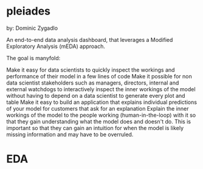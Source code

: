 # pleiades
by: Dominic Zygadlo

An end-to-end data analysis dashboard, that leverages a Modified Exploratory Analysis (mEDA) approach. 

The goal is manyfold:

Make it easy for data scientists to quickly inspect the workings and performance of their model in a few lines of code
Make it possible for non data scientist stakeholders such as managers, directors, internal and external watchdogs to interactively inspect the inner workings of the model without having to depend on a data scientist to generate every plot and table
Make it easy to build an application that explains individual predictions of your model for customers that ask for an explanation
Explain the inner workings of the model to the people working (human-in-the-loop) with it so that they gain understanding what the model does and doesn't do. This is important so that they can gain an intuition for when the model is likely missing information and may have to be overruled.

# EDA
